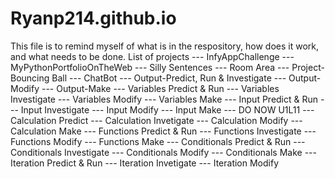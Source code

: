 # Ryanp214.github.io
This file is to remind myself of what is in the respository, how does it work, and what needs to be done.
List of projects
--- InfyAppChallenge
--- MyPythonPortfolioOnTheWeb
--- Silly Sentences
--- Room Area
--- Project-Bouncing Ball
--- ChatBot
--- Output-Predict, Run & Investigate
--- Output-Modify
--- Output-Make
--- Variables Predict & Run
--- Variables Investigate
--- Variables Modify
--- Variables Make
--- Input Predict & Run
--- Input Investigate
--- Input Modify
--- Input Make
--- DO NOW U1L11
--- Calculation Predict
--- Calculation Invetigate 
--- Calculation Modify 
--- Calculation Make 
--- Functions Predict & Run
--- Functions Investigate 
--- Functions Modify
--- Functions Make 
--- Conditionals Predict & Run
--- Conditionals Investigate 
--- Conditionals Modify 
--- Conditionals Make 
--- Iteration Predict & Run 
--- Iteration Invetigate 
--- Iteration Modify 

